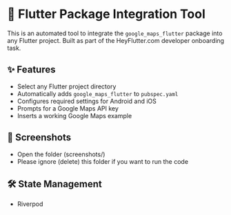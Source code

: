# 🚀 Flutter Package Integration Tool

This is an automated tool to integrate the `google_maps_flutter` package into any Flutter project. Built as part of the HeyFlutter.com developer onboarding task.

## ✨ Features

- Select any Flutter project directory
- Automatically adds `google_maps_flutter` to `pubspec.yaml`
- Configures required settings for Android and iOS
- Prompts for a Google Maps API key
- Inserts a working Google Maps example 

## 📸 Screenshots

- Open the folder (screenshots/)
- Please ignore (delete) this folder if you want to run the code 

## 🛠️ State Management

- Riverpod
